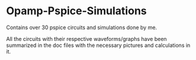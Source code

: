 # Opamp-Pspice-Simulations

Contains over 30 pspice circuits and simulations done by me.

All the circuits with their respective waveforms/graphs have been summarized in the doc files with the necessary pictures and calculations in it.

